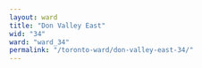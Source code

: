 ```yaml
---
layout: ward
title: "Don Valley East"
wid: "34"
ward: "ward_34"
permalink: "/toronto-ward/don-valley-east-34/"
---
```

